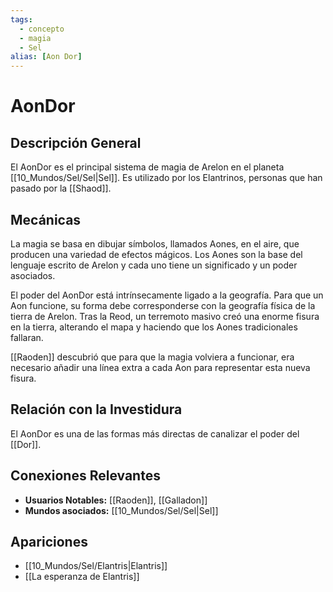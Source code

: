 ```yaml
---
tags:
  - concepto
  - magia
  - Sel
alias: [Aon Dor]
---
```


# AonDor

## Descripción General
El AonDor es el principal sistema de magia de Arelon en el planeta [[10_Mundos/Sel/Sel|Sel]]. Es utilizado por los Elantrinos, personas que han pasado por la [[Shaod]].

## Mecánicas
La magia se basa en dibujar símbolos, llamados Aones, en el aire, que producen una variedad de efectos mágicos. Los Aones son la base del lenguaje escrito de Arelon y cada uno tiene un significado y un poder asociados.

El poder del AonDor está intrínsecamente ligado a la geografía. Para que un Aon funcione, su forma debe corresponderse con la geografía física de la tierra de Arelon. Tras la Reod, un terremoto masivo creó una enorme fisura en la tierra, alterando el mapa y haciendo que los Aones tradicionales fallaran.

[[Raoden]] descubrió que para que la magia volviera a funcionar, era necesario añadir una línea extra a cada Aon para representar esta nueva fisura.

## Relación con la Investidura
El AonDor es una de las formas más directas de canalizar el poder del [[Dor]].

## Conexiones Relevantes
* **Usuarios Notables:** [[Raoden]], [[Galladon]]
* **Mundos asociados:** [[10_Mundos/Sel/Sel|Sel]]

## Apariciones
* [[10_Mundos/Sel/Elantris|Elantris]]
* [[La esperanza de Elantris]]

